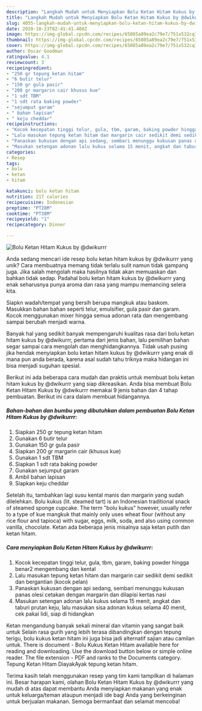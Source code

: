 ```yaml
---
description: "Langkah Mudah untuk Menyiapkan Bolu Ketan Hitam Kukus by @dwikurrr Anti Gagal"
title: "Langkah Mudah untuk Menyiapkan Bolu Ketan Hitam Kukus by @dwikurrr Anti Gagal"
slug: 4055-langkah-mudah-untuk-menyiapkan-bolu-ketan-hitam-kukus-by-dwikurrr-anti-gagal
date: 2020-10-23T02:41:41.488Z
image: https://img-global.cpcdn.com/recipes/65085a89ea2c79e7/751x532cq70/bolu-ketan-hitam-kukus-by-dwikurrr-foto-resep-utama.jpg
thumbnail: https://img-global.cpcdn.com/recipes/65085a89ea2c79e7/751x532cq70/bolu-ketan-hitam-kukus-by-dwikurrr-foto-resep-utama.jpg
cover: https://img-global.cpcdn.com/recipes/65085a89ea2c79e7/751x532cq70/bolu-ketan-hitam-kukus-by-dwikurrr-foto-resep-utama.jpg
author: Oscar Goodman
ratingvalue: 4.1
reviewcount: 3
recipeingredient:
- "250 gr tepung ketan hitam"
- "6 butir telur"
- "150 gr gula pasir"
- "200 gr margarin cair khusus kue"
- "1 sdt TBM"
- "1 sdt rata baking powder"
- "sejumput garam"
- " bahan lapisan"
- " keju cheddar"
recipeinstructions:
- "Kocok kecepatan tinggi telur, gula, tbm, garam, baking powder hingga benar2 mengembang dan kental"
- "Lalu masukan tepung ketan hitam dan margarin cair sedikit demi sedikit dan bergantian (kocok pelan)"
- "Panaskan kukusan dengan api sedang, sembari menunggu kukusan panas olesi cetakan dengan margarin dan dilapisi kertas nasi"
- "Masukan setengan adonan lalu kukus selama 15 menit, angkat dan taburi prutan keju, lalu masukan sisa adonan kukus selama 40 menit, cek pakai lidi, siap di hidangkan"
categories:
- Resep
tags:
- bolu
- ketan
- hitam

katakunci: bolu ketan hitam 
nutrition: 217 calories
recipecuisine: Indonesian
preptime: "PT28M"
cooktime: "PT38M"
recipeyield: "1"
recipecategory: Dinner

---
```



![Bolu Ketan Hitam Kukus by @dwikurrr](https://img-global.cpcdn.com/recipes/65085a89ea2c79e7/751x532cq70/bolu-ketan-hitam-kukus-by-dwikurrr-foto-resep-utama.jpg)

Anda sedang mencari ide resep bolu ketan hitam kukus by @dwikurrr yang unik? Cara membuatnya memang tidak terlalu sulit namun tidak gampang juga. Jika salah mengolah maka hasilnya tidak akan memuaskan dan bahkan tidak sedap. Padahal bolu ketan hitam kukus by @dwikurrr yang enak seharusnya punya aroma dan rasa yang mampu memancing selera kita.

Siapkn wadah/tempat yang bersih berupa mangkuk atau baskom. Masukkan bahan bahan seperti telur, emulsifier, gula pasir dan garam. Kocok menggunakan mixer hingga semua adonan rata dan mengembang sampai berubah menjadi warna.

Banyak hal yang sedikit banyak mempengaruhi kualitas rasa dari bolu ketan hitam kukus by @dwikurrr, pertama dari jenis bahan, lalu pemilihan bahan segar sampai cara mengolah dan menghidangkannya. Tidak usah pusing jika hendak menyiapkan bolu ketan hitam kukus by @dwikurrr yang enak di mana pun anda berada, karena asal sudah tahu triknya maka hidangan ini bisa menjadi suguhan spesial.


Berikut ini ada beberapa cara mudah dan praktis untuk membuat bolu ketan hitam kukus by @dwikurrr yang siap dikreasikan. Anda bisa membuat Bolu Ketan Hitam Kukus by @dwikurrr memakai 9 jenis bahan dan 4 tahap pembuatan. Berikut ini cara dalam membuat hidangannya.

<!--inarticleads1-->

##### Bahan-bahan dan bumbu yang dibutuhkan dalam pembuatan Bolu Ketan Hitam Kukus by @dwikurrr:

1. Siapkan 250 gr tepung ketan hitam
1. Gunakan 6 butir telur
1. Gunakan 150 gr gula pasir
1. Siapkan 200 gr margarin cair (khusus kue)
1. Gunakan 1 sdt TBM
1. Siapkan 1 sdt rata baking powder
1. Gunakan sejumput garam
1. Ambil  bahan lapisan
1. Siapkan  keju cheddar


Setelah itu, tambahkan lagi susu kental manis dan margarin yang sudah dilelehkan. Bolu kukus (lit. steamed tart) is an Indonesian traditional snack of steamed sponge cupcake. The term &#34;bolu kukus&#34; however, usually refer to a type of kue mangkuk that mainly only uses wheat flour (without any rice flour and tapioca) with sugar, eggs, milk, soda, and also using common vanilla, chocolate. Ketan ada beberapa jenis misalnya saja ketan putih dan ketan hitam. 

<!--inarticleads2-->

##### Cara menyiapkan Bolu Ketan Hitam Kukus by @dwikurrr:

1. Kocok kecepatan tinggi telur, gula, tbm, garam, baking powder hingga benar2 mengembang dan kental
1. Lalu masukan tepung ketan hitam dan margarin cair sedikit demi sedikit dan bergantian (kocok pelan)
1. Panaskan kukusan dengan api sedang, sembari menunggu kukusan panas olesi cetakan dengan margarin dan dilapisi kertas nasi
1. Masukan setengan adonan lalu kukus selama 15 menit, angkat dan taburi prutan keju, lalu masukan sisa adonan kukus selama 40 menit, cek pakai lidi, siap di hidangkan


Ketan mengandung banyak sekali mineral dan vitamin yang sangat baik untuk Selain rasa gurih yang lebih terasa dibandingkan dengan tepung terigu, bolu kukus ketan hitam ini juga bisa jadi alternatif sajian atau camilan untuk. There is document - Bolu Kukus Ketan Hitam available here for reading and downloading. Use the download button below or simple online reader. The file extension - PDF and ranks to the Documents category. Tepung Ketan Hitam DiayakAyak tepung ketan hitam. 

Terima kasih telah menggunakan resep yang tim kami tampilkan di halaman ini. Besar harapan kami, olahan Bolu Ketan Hitam Kukus by @dwikurrr yang mudah di atas dapat membantu Anda menyiapkan makanan yang enak untuk keluarga/teman ataupun menjadi ide bagi Anda yang berkeinginan untuk berjualan makanan. Semoga bermanfaat dan selamat mencoba!
